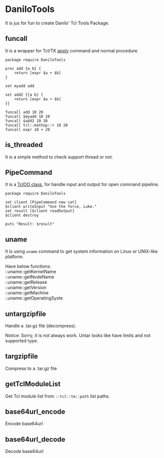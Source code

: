 # DaniloTools

It is jus for fun to create Danilo' Tcl Tools Package.

## funcall

It is a wrapper for Tcl/TK [apply](http://www.tcl.tk/man/tcl/TclCmd/apply.htm) command and normal procedure.

    package require DaniloTools

    proc add {a b} {
        return [expr $a + $b]
    }

    set myadd add

    set add2 {{a b} {
        return [expr $a + $b]
    }}

    funcall add 10 20
    funcall $myadd 10 20
    funcall $add2 10 20
    funcall tcl::mathop::+ 10 20
    funcall expr 10 + 20

## is_threaded

It is a simple method to check support thread or not.


## PipeCommand

It is a [TclOO class](http://www.tcl.tk/man/tcl/TclCmd/class.htm),
for handle input and output for open command pipeline.

    package require DaniloTools

    set client [PipeCommand new cat]
    $client writeInput "Use the force, Luke."
    set result [$client readOutput]
    $client destroy

    puts "Result: $result"


## uname

It is using `uname` command to get system information on
Linux or UNIX-like platform.

Have below functions:  
::uname::getKernelName  
::uname::getNodeName  
::uname::getRelease  
::uname::getVersion  
::uname::getMachine  
::uname::getOperatingSyste  


## untargzipfile

Handle a .tar.gz file (decompress).

Notice: Sorry, it is not always work.
Untar looks like have limits and not supported type.

## targzipfile

Compress to a .tar.gz file

## getTclModuleList

Get Tcl module list from `::tcl::tm::path` list paths.

## base64url_encode

Encode base64url

## base64url_decode

Decode base64url


